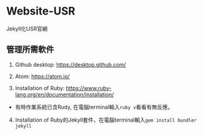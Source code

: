 # Website-USR
Jekyll化USR官網

## 管理所需軟件

1. Github desktop: <https://desktop.github.com/>

2. Atom: <https://atom.io/>

3. Installation of Ruby: <https://www.ruby-lang.org/en/documentation/installation/>

  - 有時作業系統已含Rudy, 在電腦terminal輸入`ruby v`看看有無反應。
  
4. Installation of Ruby的Jekyll套件，在電腦terminal輸入`gem install bundler jekyll`
